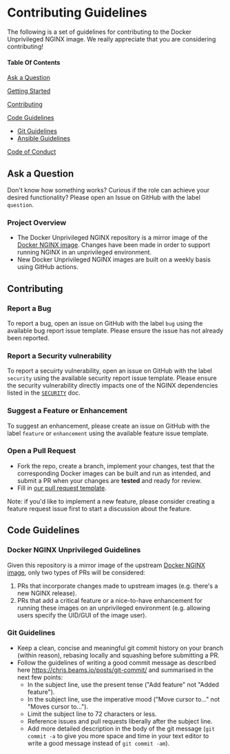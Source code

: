 # Contributing Guidelines

The following is a set of guidelines for contributing to the Docker Unprivileged NGINX image. We really appreciate that you are considering contributing!

#### Table Of Contents

[Ask a Question](#ask-a-question)

[Getting Started](#getting-started)

[Contributing](#contributing)

[Code Guidelines](#code-guidelines)

* [Git Guidelines](#git-guidelines)
* [Ansible Guidelines](#ansible-guidelines)

[Code of Conduct](https://github.com/nginxinc/docker-nginx-unprivileged/blob/main/CODE_OF_CONDUCT.md)

## Ask a Question

Don't know how something works? Curious if the role can achieve your desired functionality? Please open an Issue on GitHub with the label `question`.

### Project Overview

* The Docker Unprivileged NGINX repository is a mirror image of the [Docker NGINX image](https://github.com/nginxinc/docker-nginx). Changes have been made in order to support running NGINX in an unprivileged environment.
* New Docker Unprivileged NGINX images are built on a weekly basis using GitHub actions.

## Contributing

### Report a Bug

To report a bug, open an issue on GitHub with the label `bug` using the available bug report issue template. Please ensure the issue has not already been reported.

### Report a Security vulnerability

To report a secuirty vulnerability, open an issue on GitHub with the label `security` using the available security report issue template. Please ensure the security vulnerability directly impacts one of the NGINX dependencies listed in the [`SECURITY`](https://github.com/nginxinc/docker-nginx-unprivileged/blob/main/.github/SECURITY.md) doc.

### Suggest a Feature or Enhancement

To suggest an enhancement, please create an issue on GitHub with the label `feature` or `enhancement` using the available feature issue template.

### Open a Pull Request

* Fork the repo, create a branch, implement your changes, test that the corresponding Docker images can be built and run as intended, and submit a PR when your changes are **tested** and ready for review.
* Fill in [our pull request template](https://github.com/nginxinc/docker-nginx-unprivileged/blob/main/.github/pull_request_template.md).

Note: if you'd like to implement a new feature, please consider creating a feature request issue first to start a discussion about the feature.

## Code Guidelines

### Docker NGINX Unprivileged Guidelines

Given this repository is a mirror image of the upstream [Docker NGINX image](https://github.com/nginxinc/docker-nginx), only two types of PRs will be considered:

1. PRs that incorporate changes made to upstream images (e.g. there's a new NGINX release).
2. PRs that add a critical feature or a nice-to-have enhancement for running these images on an unprivileged environment (e.g. allowing users specify the UID/GUI of the image user).

### Git Guidelines

* Keep a clean, concise and meaningful git commit history on your branch (within reason), rebasing locally and squashing before submitting a PR.
* Follow the guidelines of writing a good commit message as described here <https://chris.beams.io/posts/git-commit/> and summarised in the next few points:
  * In the subject line, use the present tense ("Add feature" not "Added feature").
  * In the subject line, use the imperative mood ("Move cursor to..." not "Moves cursor to...").
  * Limit the subject line to 72 characters or less.
  * Reference issues and pull requests liberally after the subject line.
  * Add more detailed description in the body of the git message (`git commit -a` to give you more space and time in your text editor to write a good message instead of `git commit -am`).
